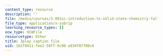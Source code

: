 ```yaml
---
content_type: resource
description: ''
file: /media/courses/3-091sc-introduction-to-solid-state-chemistry-fall-2010/162f9411fee258ff9c86a934f87709c6_RikovZJdUmg.vtt
file_type: application/x-subrip
learning_resource_types: []
ocw_type: OCWFile
resourcetype: Other
title: 3play caption file
uid: 162f9411-fee2-58ff-9c86-a934f87709c6
---
```

